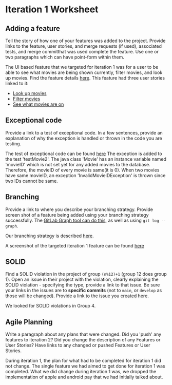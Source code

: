 Iteration 1 Worksheet
=====================

Adding a feature
-----------------

Tell the story of how one of your features was added to the project. Provide links to the feature, user stories, and merge requests (if used), associated tests, and merge committhat was used complete the feature.
Use one or two paragraphs which can have point-form within them.

The UI based feature that we targeted for iteration 1 was for a user to be able to see what movies are being shown currently, filter movies, and look up movies. Find the feature details [here](https://code.cs.umanitoba.ca/3350-winter-2021-a01/group-3/-/issues/1). This feature had three user stories linked to it:

* [Look up movies](https://code.cs.umanitoba.ca/3350-winter-2021-a01/group-3/-/issues/4)
* [Filter movies](https://code.cs.umanitoba.ca/3350-winter-2021-a01/group-3/-/issues/3)
* [See what movies are on](https://code.cs.umanitoba.ca/3350-winter-2021-a01/group-3/-/issues/2)

Exceptional code
----------------

Provide a link to a test of exceptional code. In a few sentences,
provide an explanation of why the exception is handled or thrown
in the code you are testing.

The test of exceptional code can be found [here](https://code.cs.umanitoba.ca/3350-winter-2021-a01/group-3/-/blob/master/app/src/test/java/com/example/ixalan/objects/MovieTest.java)
The exception is added to the test 'testMovie2'.
The java class 'Movie' has an instance variable named 'movieID' which is not set yet for any added movies to the database. Therefore,
the movieID of every movie is same(it is 0). When two movies have same movieID, an exception 'InvalidMovieIDException' is thrown since
two IDs cannot be same.

Branching
----------

Provide a link to where you describe your branching strategy.
Provide screen shot of a feature being added using your branching strategy
successfully. The [GitLab Graph tool can do this](https://code.cs.umanitoba.ca/comp3350-summer2019/cook-eBook/-/network/develop),
as well as using `git log --graph`.

Our branching strategy is described [here](https://code.cs.umanitoba.ca/3350-winter-2021-a01/group-3/-/blob/master/Branching_Strategy.md).

A screenshot of the targeted iteration 1 feature can be found [here](https://code.cs.umanitoba.ca/3350-winter-2021-a01/group-3/-/network/master)

SOLID
-----

Find a SOLID violation in the project of group `(n%12)+1` (group 12 does group 1). Open an issue in their project with the violation, clearly explaining the SOLID violation - specifying the type, provide a link to that issue. Be sure
your links in the issues are to **specific commits** (not to `main`, or `develop` as those will be changed).
Provide a link to the issue you created here.

We looked for SOLID violations in Group 4.


Agile Planning
--------------

Write a paragraph about any plans that were changed. Did you 'push' any features to iteration 2? Did you change the description of any Features or User Stories? Have links to any changed or pushed Features or User Stories.

During iteration 1, the plan for what had to be completed for iteration 1 did not change. The single feature we had aimed to get done for iteration 1 was completed. What we did change during iteration 1 was, we dropped the implementation of apple and android pay that we had initially talked about.
